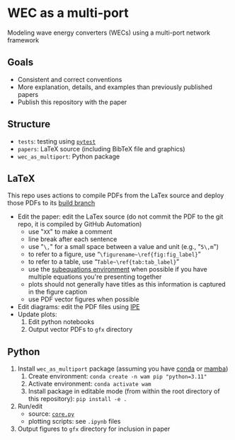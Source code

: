 # WEC as a multi-port
Modeling wave energy converters (WECs) using a multi-port network framework

## Goals
 - Consistent and correct conventions
 - More explanation, details, and examples than previously published papers
 - Publish this repository with the paper

## Structure
 - `tests`: testing using [`pytest`](https://docs.pytest.org/en/stable/)
 - `papers`: LaTeX source (including BibTeX file and graphics)
 - `wec_as_multiport`: Python package

## LaTeX
This repo uses actions to compile PDFs from the LaTex source and deploy those PDFs to its [build branch](https://github.com/ryancoe/wec_as_multiport/blob/build)

 - Edit the paper: edit the LaTex source (do not commit the PDF to the git repo, it is compiled by GitHub Automation)
 	- use "`XX`" to make a comment
 	- line break after each sentence
 	- use "`\,`" for a small space between a value and unit (e.g., "`5\,m`")
 	- to refer to a figure, use “`\figurename~\ref{fig:fig_label}`”
 	- to refer to a table, use “`Table~\ref{tab:tab_label}`”
 	- use the [subequations environment](https://tex.stackexchange.com/questions/38996/referencing-main-subequation) when possible if you have multiple equations you're presenting together
 	- plots should not generally have titles as this information is captured in the figure caption
 	- use PDF vector figures when possible
 - Edit diagrams: edit the PDF files using [IPE](https://ipe.otfried.org/)
 - Update plots:
 	1. Edit python notebooks
 	2. Output vector PDFs to `gfx` directory

## Python
 1. Install `wec_as_multiport` package (assuming you have [conda](https://conda.io/projects/conda/en/latest/user-guide/install/index.html) or [mamba](https://mamba.readthedocs.io/en/latest/installation/mamba-installation.html))
	1. Create environment: `conda create -n wam pip "python=3.11"`
	2. Activate environment: `conda activate wam`
	3. Install package in editable mode (from within the root directory of this repository): `pip install -e .`
 2. Run/edit 
	- source: [`core.py`](wec_as_multiport/core.py)
	- plotting scripts: see `.ipynb` files
 3. Output figures to `gfx` directory for inclusion in paper
